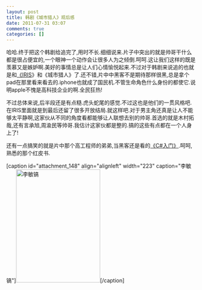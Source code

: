 ```yaml
---
layout: post
title: 韩剧《城市猎人》观后感
date: 2011-07-31 03:07
comments: true
categories: []
---
```

哈哈.终于把这个韩剧给追完了,用时不长.细细说来.片子中突出的就是帅哥干什么都是很占便宜的,一个眼神一个动作会让很多人为之倾倒.呵呵.这让我们这样的既是羡慕又是嫉妒啊.美好的事情总是让人们心情愉悦起来.不过对于韩剧来说追的也就是和<a href="http://baike.baidu.com/view/466888.htm">《IRIS</a>》和《城市猎人》了.还不错,片中中黑客不是期待那样很黑,总是拿个pad在那里看来看去的.iphone也就成了国民机.不管生命角色什么身份的都使它.说明apple不愧是高科技企业的啊.全民狂热!

不过总体来说,后半段还是有点糙.虎头蛇尾的感觉.不过这也是他们的一贯风格吧.在IRIS里面就是到最后还留了很多开放结局.就这样吧.对于男主角还真是让人不能够太平静啊,这家伙从不同的角度看都能够让人联想去别的帅哥.首选的就是木村拓哉,还有言承旭,周渝民等帅哥.我估计这家伙都是整的.搞的这些有点都在一个人身上了!

还有一点搞笑的就是片中那个高工程师的弟弟,当黑客还是看的<a href="http://book.douban.com/subject/1793123/">《C#入门》</a>.呵呵,熟悉的那个红皮书.

[caption id="attachment_148" align="alignleft" width="223" caption="李敏镐"]<img class="size-medium wp-image-148" title="李敏镐" src="http://www.yyxzy.org/wp-content/uploads/2011/07/QQ截图20110731131852-223x300.png" alt="李敏镐" width="223" height="300" />[/caption]

&nbsp;
